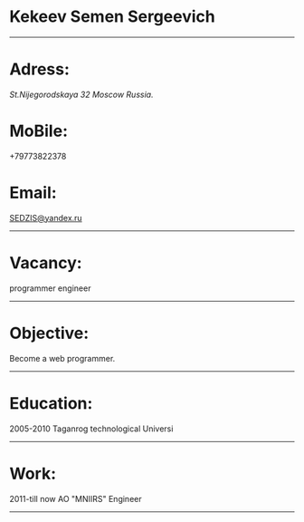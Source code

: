# Kekeev Semen Sergeevich
------
# Adress: 
  *St.Nijegorodskaya 32 Moscow Russia.*  
# MoBile:
+79773822378
# Email: 
SEDZIS@yandex.ru

------
# Vacancy:
programmer engineer

------
# Objective:
Become a web programmer.

------
# Education:
2005-2010 Taganrog technological Universi

------
# Work:
 2011-till now   AO "MNIIRS" Engineer
 
 ------
